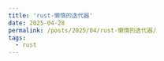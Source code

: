 ```yaml
---
title: 'rust-懒惰的迭代器'
date: 2025-04-28
permalink: /posts/2025/04/rust-懒惰的迭代器/
tags:
  - rust
---
```

